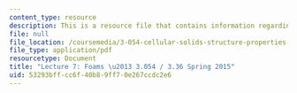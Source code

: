```yaml
---
content_type: resource
description: This is a resource file that contains information regarding lecture 7.
file: null
file_location: /coursemedia/3-054-cellular-solids-structure-properties-and-applications-spring-2015/53293bffcc6f40b89ff70e267ccdc2e6_MIT3_054S15_L7_foams.pdf
file_type: application/pdf
resourcetype: Document
title: "Lecture 7: Foams \u2013 3.054 / 3.36 Spring 2015"
uid: 53293bff-cc6f-40b8-9ff7-0e267ccdc2e6
---
```

